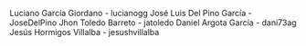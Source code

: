 Luciano García Giordano - lucianogg
José Luis Del Pino García - JoseDelPino
Jhon Toledo Barreto - jatoledo
Daniel Argota García - dani73ag
Jesús Hormigos Villalba - jesushvillalba